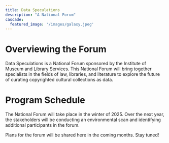 ```yaml
---
title: Data Speculations
description: "A National Forum"
cascade:
  featured_image: '/images/galaxy.jpeg'
---
```


# Overviewing the Forum

Data Speculations is a National Forum sponsored by the Institute of Museum and Library Services. This National Forum will bring together specialists in the fields of law, libraries, and literature to explore the future of curating copyrighted cultural collections as data. 

# Program Schedule

The National Forum will take place in the winter of 2025. Over the next year, the stakeholders will be conducting an environmental scan and identifying additional participants in the forum. 

Plans for the forum will be shared here in the coming months. Stay tuned!
